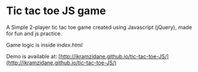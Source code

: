 # Tic tac toe JS game
A Simple 2-player tic tac toe game created using Javascript (jQuery), made for fun and js practice.

Game logic is inside *index.html*

Demo is available at: [http://ikramzidane.github.io/tic-tac-toe-JS/](http://ikramzidane.github.io/tic-tac-toe-JS/)
